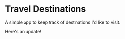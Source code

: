 # Travel Destinations

A simple app to keep track of destinations I'd like to visit.

Here's an update!
